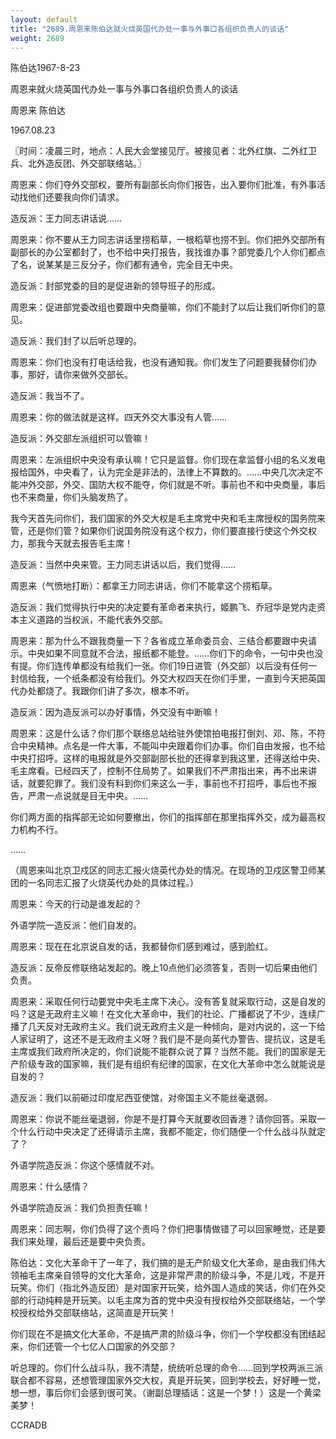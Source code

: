 ```yaml
---
layout: default
title: "2689.周恩来陈伯达就火烧英国代办处一事与外事口各组织负责人的谈话"
weight: 2689
---
```


陈伯达1967-8-23

周恩来就火烧英国代办处一事与外事口各组织负责人的谈话

周恩来 陈伯达

1967.08.23

〖时间：凌晨三时，地点：人民大会堂接见厅。被接见者：北外红旗、二外红卫兵、北外造反团、外交部联络站。〗

周恩来：你们夺外交部权，要所有副部长向你们报告，出入要你们批准，有外事活动找他们还要我向你们请求。

造反派：王力同志讲话说……

周恩来：你不要从王力同志讲话里捞稻草，一根稻草也捞不到。你们把外交部所有副部长的办公室都封了，也不给中央打报告，我找谁办事？部党委几个人你们都点了名，说某某是三反分子，你们都有通令，完全目无中央。

造反派：封部党委的目的是促进新的领导班子的形成。

周恩来：促进部党委改组也要跟中央商量嘛，你们不能封了以后让我们听你们的意见。

造反派：我们封了以后听总理的。

周恩来：你们也没有打电话给我，也没有通知我。你们发生了问题要我替你们办事，那好，请你来做外交部长。

造反派：我当不了。

周恩来：你的做法就是这样。四天外交大事没有人管……

造反派：外交部左派组织可以管嘛！

周恩来：左派组织中央没有承认嘛！它只是监督。你们现在拿监督小组的名义发电报给国外，中央看了，认为完全是非法的，法律上不算数的。……中央几次决定不能冲外交部，外交、国防大权不能夺，你们就是不听。事前也不和中央商量，事后也不来商量，你们头脑发热了。

我今天首先问你们，我们国家的外交大权是毛主席党中央和毛主席授权的国务院来管，还是你们管？如果你们说国务院没有这个权力，你们要直接行使这个外交权力，那我今天就去报告毛主席！

造反派：当然中央来管。王力同志讲话以后，我们觉得……

周恩来（气愤地打断）：都拿王力同志讲话，你们不能拿这个捞稻草。

造反派：我们觉得执行中央的决定要有革命者来执行，姬鹏飞、乔冠华是党内走资本主义道路的当权派，不能代表外交部。

周恩来：那为什么不跟我商量一下？各省成立革命委员会、三结合都要跟中央请示。中央如果不同意就不合法，报纸都不能登。……你们下的命令，一句中央也没有提。你们连传单都没有给我们一张。你们19日进管（外交部）以后没有任何一封信给我，一个纸条都没有给我们。外交大权四天在你们手里，一直到今天把英国代办处都烧了。我跟你们讲了多次，根本不听。

造反派：因为造反派可以办好事情，外交没有中断嘛！

周恩来：这是什么话？你们那个联络总站给驻外使馆拍电报打倒刘、邓、陈，不符合中央精神。点名是一件大事，不能叫中央跟着你们办事。你们自由发报，也不给中央打招呼。这样的电报就是外交部副部长批的还得拿到我这里，还得送给中央、毛主席看。已经四天了，控制不住局势了。如果我们不严肃指出来，再不出来讲话，就要犯罪了。我们没有料到你们来这么一手，事前也不打招呼，事后也不报告，严肃一点说就是目无中央。……

你们两方面的指挥部无论如何要撤出，你们的指挥部在那里指挥外交，成为最高权力机构不行。

……

（周恩来叫北京卫戍区的同志汇报火烧英代办处的情况。在现场的卫戍区警卫师某团的一名同志汇报了火烧英代办处的具体过程。）

周恩来：今天的行动是谁发起的？

外语学院一造反派：他们自发的。

周恩来：现在在北京说自发的话，我都替你们感到难过，感到脸红。

造反派：反帝反修联络站发起的。晚上10点他们必须答复，否则一切后果由他们负责。

周恩来：采取任何行动要党中央毛主席下决心。没有答复就采取行动，这是自发的吗？这是无政府主义嘛！在文化大革命中，我们的社论、广播都说了不少，连续广播了几天反对无政府主义。我们说无政府主义是一种倾向，是对内说的，这一下给人家证明了，这还不是无政府主义呀？我们是不是向英代办警告、提抗议，这是毛主席或我们政府所决定的，你们说能不能群众说了算？当然不能。我们的国家是无产阶级专政的国家嘛，我们是有组织有纪律的国家，在文化大革命中怎么就能说是自发的？

造反派：我们以前砸过印度尼西亚使馆，对帝国主义不能丝毫退弱。

周恩来：你说不能丝毫退弱，你是不是打算今天就要收回香港？请你回答。采取一个什么行动中央决定了还得请示主席，我都不能定，你们随便一个什么战斗队就定了？

外语学院造反派：你这个感情就不对。

周恩来：什么感情？

外语学院造反派：我们负担责任嘛！

周恩来：同志啊，你们负得了这个责吗？你们把事情做错了可以回家睡觉，还是要我们来处理，最后还是要中央负责。

陈伯达：文化大革命干了一年了，我们搞的是无产阶级文化大革命，是由我们伟大领袖毛主席亲自领导的文化大革命，这是非常严肃的阶级斗争，不是儿戏，不是开玩笑。你们（指北外造反团）是对国家开玩笑，给外国人造成的笑话，你们在外交部的行动纯粹是开玩笑。以毛主席为首的党中央没有授权给外交部联络站，一个学校授权给外交部联络站，这简直是开玩笑！

你们现在不是搞文化大革命，不是搞严肃的阶级斗争，你们一个学校都没有团结起来，你们还管一个七亿人口国家的外交部？

听总理的。你们什么战斗队，我不清楚，统统听总理的命令……回到学校两派三派联合都不容易，还想管理国家外交大权，真是开玩笑，回到学校去，好好睡一觉，想一想，事后你们会感到很可笑。（谢副总理插话：这是一个梦！）这是一个黄梁美梦！

CCRADB


